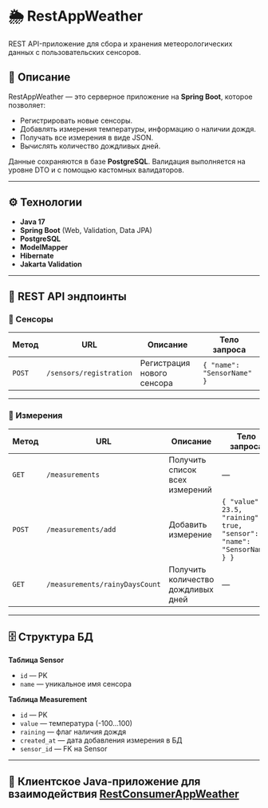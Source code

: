 # 🌦 RestAppWeather

REST API-приложение для сбора и хранения метеорологических данных с пользовательских сенсоров.

## 📌 Описание

RestAppWeather — это серверное приложение на **Spring Boot**, которое позволяет:
- Регистрировать новые сенсоры.
- Добавлять измерения температуры, информацию о наличии дождя.
- Получать все измерения в виде JSON.
- Вычислять количество дождливых дней.

Данные сохраняются в базе **PostgreSQL**. Валидация выполняется на уровне DTO и с помощью кастомных валидаторов.

---

## ⚙ Технологии

- **Java 17**
- **Spring Boot** (Web, Validation, Data JPA)
- **PostgreSQL**
- **ModelMapper**
- **Hibernate**
- **Jakarta Validation**

---

## 📡 REST API эндпоинты

### 📍 Сенсоры
| Метод | URL | Описание | Тело запроса |
|-------|-----|----------|--------------|
| `POST` | `/sensors/registration` | Регистрация нового сенсора | `{ "name": "SensorName" }` |

---

### 📍 Измерения
| Метод | URL | Описание | Тело запроса |
|-------|-----|----------|--------------|
| `GET` | `/measurements` | Получить список всех измерений | — |
| `POST` | `/measurements/add` | Добавить измерение | `{ "value": 23.5, "raining": true, "sensor": { "name": "SensorName" } }` |
| `GET` | `/measurements/rainyDaysCount` | Получить количество дождливых дней | — |

---

## 🗄 Структура БД

**Таблица Sensor**
- `id` — PK
- `name` — уникальное имя сенсора

**Таблица Measurement**
- `id` — PK
- `value` — температура (-100…100)
- `raining` — флаг наличия дождя
- `created_at` — дата добавления измерения в БД
- `sensor_id` — FK на Sensor

---

## 🚀 Клиентское Java-приложение для взаимодействия [RestConsumerAppWeather](https://github.com/Volodyanoy/RestConsumerAppWeather)


